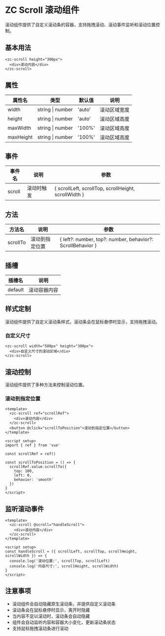 # ZC Scroll 滚动组件

滚动组件提供了自定义滚动条的容器，支持拖拽滚动、滚动事件监听和滚动位置控制。

## 基本用法

```vue
<zc-scroll height="300px">
  <div>滚动内容</div>
</zc-scroll>
```

## 属性

| 属性名 | 类型 | 默认值 | 说明 |
|-------|------|-------|------|
| width | string \| number | 'auto' | 滚动区域宽度 |
| height | string \| number | 'auto' | 滚动区域高度 |
| maxWidth | string \| number | '100%' | 滚动区域高度 |
| maxHeight | string \| number | '100%' | 滚动区域高度 |

## 事件

| 事件名 | 说明 | 参数 |
|-------|------|------|
| scroll | 滚动时触发 | { scrollLeft, scrollTop, scrollHeight, scrollWidth } |

## 方法

| 方法名 | 说明 | 参数 |
|-------|------|------|
| scrollTo | 滚动到指定位置 | { left?: number, top?: number, behavior?: ScrollBehavior } |

## 插槽

| 插槽名 | 说明 |
|-------|------|
| default | 滚动容器内容 |

## 样式定制

滚动组件提供了自定义滚动条样式，滚动条会在鼠标悬停时显示，支持拖拽滚动。

### 自定义尺寸

```vue
<zc-scroll width="500px" height="300px">
  <div>自定义尺寸的滚动区域</div>
</zc-scroll>
```

## 滚动控制

滚动组件提供了多种方法来控制滚动位置。

### 滚动到指定位置

```vue
<template>
  <zc-scroll ref="scrollRef">
    <div>滚动内容</div>
  </zc-scroll>
  <button @click="scrollToPosition">滚动到指定位置</button>
</template>

<script setup>
import { ref } from 'vue'

const scrollRef = ref()

const scrollToPosition = () => {
  scrollRef.value.scrollTo({ 
    top: 100, 
    left: 0, 
    behavior: 'smooth' 
  })
}
</script>
```

## 监听滚动事件

```vue
<template>
  <zc-scroll @scroll="handleScroll">
    <div>滚动内容</div>
  </zc-scroll>
</template>

<script setup>
const handleScroll = ({ scrollLeft, scrollTop, scrollHeight, scrollWidth }) => {
  console.log('滚动位置:', scrollTop, scrollLeft)
  console.log('内容尺寸:', scrollHeight, scrollWidth)
}
</script>
```

## 注意事项

- 滚动组件会自动隐藏原生滚动条，并提供自定义滚动条
- 滚动条会在鼠标悬停时显示，离开时隐藏
- 当内容不足以滚动时，滚动条会自动隐藏
- 组件会自动监听内容和容器大小变化，更新滚动条状态
- 支持鼠标拖拽滚动条进行滚动
